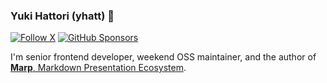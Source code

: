 ### Yuki Hattori (yhatt) 👋

[![Follow X](https://img.shields.io/badge/@y_hatt-000000?style=flat-square&logo=x)](https://twitter.com/y_hatt)
[![GitHub Sponsors](https://img.shields.io/github/sponsors/yhatt?style=flat-square&logo=github&label=Sponsors)
](https://github.com/sponsors/yhatt)

I'm senior frontend developer, weekend OSS maintainer, and the author of [**Marp**, Markdown Presentation Ecosystem](https://marp.app).
